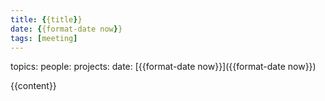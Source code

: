 ```yaml
---
title: {{title}}
date: {{format-date now}}
tags: [meeting]
---
```


topics: 
people:
projects:
date: [{{format-date now}}]({{format-date now}})

{{content}}
